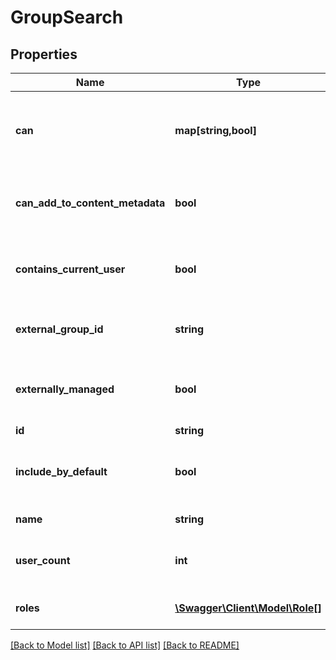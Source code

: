 # GroupSearch

## Properties
Name | Type | Description | Notes
------------ | ------------- | ------------- | -------------
**can** | **map[string,bool]** | Operations the current user is able to perform on this object | [optional] 
**can_add_to_content_metadata** | **bool** | Group can be used in content access controls | [optional] 
**contains_current_user** | **bool** | Currently logged in user is group member | [optional] 
**external_group_id** | **string** | External Id group if embed group | [optional] 
**externally_managed** | **bool** | Group membership controlled outside of Looker | [optional] 
**id** | **string** | Unique Id | [optional] 
**include_by_default** | **bool** | New users are added to this group by default | [optional] 
**name** | **string** | Name of group | [optional] 
**user_count** | **int** | Number of users included in this group | [optional] 
**roles** | [**\Swagger\Client\Model\Role[]**](Role.md) | Roles assigned to group | [optional] 

[[Back to Model list]](../README.md#documentation-for-models) [[Back to API list]](../README.md#documentation-for-api-endpoints) [[Back to README]](../README.md)


